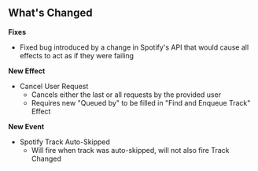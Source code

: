 ## What's Changed

**Fixes**

- Fixed bug introduced by a change in Spotify's API that would cause all effects to act as if they were failing

**New Effect**

- Cancel User Request
  - Cancels either the last or all requests by the provided user
  - Requires new "Queued by" to be filled in "Find and Enqueue Track" Effect

**New Event**

- Spotify Track Auto-Skipped
  - Will fire when track was auto-skipped, will not also fire Track Changed
